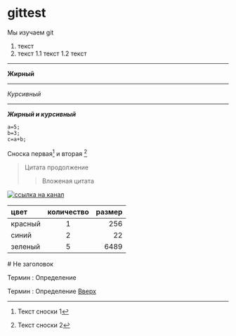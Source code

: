 # gittest
Мы изучаем git

<a id="anchor"><a>
1. текст
2. текст
   1.1 текст
      1.2 текст
---
__Жирный__
***
_Курсивный_
___
___Жирный и курсивный___
```
a=5;
b=3;
c=a+b;
```
Сноска первая[^1] и вторая [^2]

[^1]: Текст сноски 1
[^2]: Текст сноски 2

> Цитата продолжение
>> Вложеная цитата


[![ссылка на канал](logo.ico)](https://youtube.com/c/ITDoctor)

[^1]: Текст сноски 1
[^2]: Текст сноски 2


цвет | количество | размер
:----| :--------: | -----: |
красный | 1 | 256
синий   | 2 | 22
зеленый | 5 | 6489

\# Не заголовок

Термин
: Определение

Термин
: Определение
[Вверх](#anchor)
